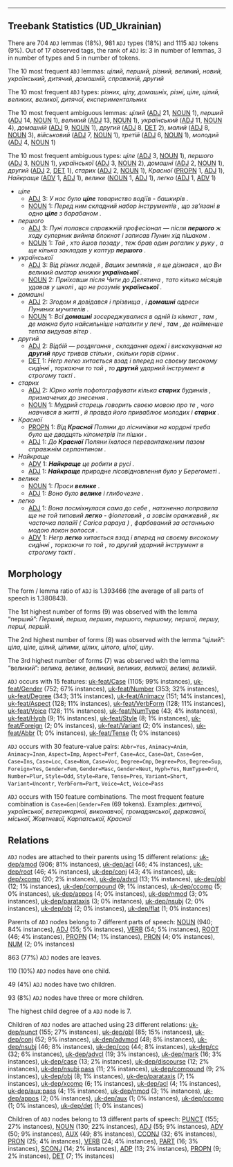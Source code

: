 

--------------------------------------------------------------------------------

## Treebank Statistics (UD_Ukrainian)

There are 704 `ADJ` lemmas (18%), 981 `ADJ` types (18%) and 1115 `ADJ` tokens (9%).
Out of 17 observed tags, the rank of `ADJ` is: 3 in number of lemmas, 3 in number of types and 5 in number of tokens.

The 10 most frequent `ADJ` lemmas: <em>цілий, перший, різний, великий, новий, український, дитячий, домашній, справжній, другий</em>

The 10 most frequent `ADJ` types:  <em>різних, цілу, домашніх, різні, ціле, цілий, великих, великої, дитячої, експериментальних</em>

The 10 most frequent ambiguous lemmas: <em>цілий</em> ([ADJ]() 21, [NOUN]() 1), <em>перший</em> ([ADJ]() 14, [NOUN]() 1), <em>великий</em> ([ADJ]() 13, [NOUN]() 1), <em>український</em> ([ADJ]() 11, [NOUN]() 4), <em>домашній</em> ([ADJ]() 9, [NOUN]() 1), <em>другий</em> ([ADJ]() 8, [DET]() 2), <em>малий</em> ([ADJ]() 8, [NOUN]() 3), <em>військовий</em> ([ADJ]() 7, [NOUN]() 1), <em>третій</em> ([ADJ]() 6, [NOUN]() 1), <em>молодий</em> ([ADJ]() 4, [NOUN]() 1)

The 10 most frequent ambiguous types:  <em>ціле</em> ([ADJ]() 3, [NOUN]() 1), <em>першого</em> ([ADJ]() 3, [NOUN]() 1), <em>української</em> ([ADJ]() 3, [NOUN]() 2), <em>домашні</em> ([ADJ]() 2, [NOUN]() 1), <em>другий</em> ([ADJ]() 2, [DET]() 1), <em>старих</em> ([ADJ]() 2, [NOUN]() 1), <em>Красної</em> ([PROPN]() 1, [ADJ]() 1), <em>Найкраще</em> ([ADV]() 1, [ADJ]() 1), <em>велике</em> ([NOUN]() 1, [ADJ]() 1), <em>легко</em> ([ADJ]() 1, [ADV]() 1)


* <em>ціле</em>
  * [ADJ]() 3: <em>У нас було <b>ціле</b> товариство водіїв - башкирів .</em>
  * [NOUN]() 1: <em>Перед ним складний набор інструментів , що зв’язані в одно <b>ціле</b> з барабаном .</em>
* <em>першого</em>
  * [ADJ]() 3: <em>Пуні попався справжній професіонал — після <b>першого</b> ж ходу суперник вийняв блокнот і записав Пунин хід пішаком .</em>
  * [NOUN]() 1: <em>Той , хто йшов позаду , теж брав один рогалик у руку , а ще кілька закладав у каптур <b>першого</b> .</em>
* <em>української</em>
  * [ADJ]() 3: <em>Від різних людей , Ваших земляків , я ще дізнався , що Ви великий аматор книжки <b>української</b> .</em>
  * [NOUN]() 2: <em>Приїхавши після Чити до Делятина , тато кілька місяців удавав у школі , що не розуміє <b>української</b> .</em>
* <em>домашні</em>
  * [ADJ]() 2: <em>Згодом я довідався і прізвища , і <b>домашні</b> адреси Пуниних мучителів .</em>
  * [NOUN]() 1: <em>Всі <b>домашні</b> зосереджувалися в одній із кімнат , там , де можна було найсильніше напалити у печі , там , де найменше тепла видував вітер .</em>
* <em>другий</em>
  * [ADJ]() 2: <em>Відбій — роздягання , складання одежі і вискакування на <b>другий</b> ярус тривав стільки , скільки горів сірник .</em>
  * [DET]() 1: <em>Негр легко хитається взад і вперед на своєму високому сидінні , торкаючи то той , то <b>другий</b> ударний інструмент в строгому такті .</em>
* <em>старих</em>
  * [ADJ]() 2: <em>Юрко хотів пофотографувати кілька <b>старих</b> будинків , призначених до знесення .</em>
  * [NOUN]() 1: <em>Мудрий старець говорить своєю мовою про те , чого навчився в житті , й правда його приваблює молодих і <b>старих</b> .</em>
* <em>Красної</em>
  * [PROPN]() 1: <em>Від <b>Красної</b> Поляни до лісничівки на кордоні треба було ще двадцять кілометрів іти пішки .</em>
  * [ADJ]() 1: <em>До <b>Красної</b> Поляни їхалося перевантаженим пазом справжнім серпантином .</em>
* <em>Найкраще</em>
  * [ADV]() 1: <em><b>Найкраще</b> це робити в русі .</em>
  * [ADJ]() 1: <em><b>Найкраще</b> природне лісовідновлення було у Берегометі .</em>
* <em>велике</em>
  * [NOUN]() 1: <em>Проси <b>велике</b> .</em>
  * [ADJ]() 1: <em>Воно було <b>велике</b> і глибочезне .</em>
* <em>легко</em>
  * [ADJ]() 1: <em>Вона посміхнулася сама до себе , натхненно поправила ще не той типовий <b>легко</b> - фіолетовий , а зовсім оранжевий , як часточка папайї ( Carica papaya ) , фарбований за останньою модою локон волосся .</em>
  * [ADV]() 1: <em>Негр <b>легко</b> хитається взад і вперед на своєму високому сидінні , торкаючи то той , то другий ударний інструмент в строгому такті .</em>

## Morphology

The form / lemma ratio of `ADJ` is 1.393466 (the average of all parts of speech is 1.380843).

The 1st highest number of forms (9) was observed with the lemma “перший”: <em>Перший, перша, перших, першого, першому, першої, першу, перші, першій</em>.

The 2nd highest number of forms (8) was observed with the lemma “цілий”: <em>ціла, ціле, цілий, цілими, цілих, цілого, цілої, цілу</em>.

The 3rd highest number of forms (7) was observed with the lemma “великий”: <em>велика, велике, великий, великих, великої, великі, великій</em>.

`ADJ` occurs with 15 features: [uk-feat/Case]() (1105; 99% instances), [uk-feat/Gender]() (752; 67% instances), [uk-feat/Number]() (353; 32% instances), [uk-feat/Degree]() (343; 31% instances), [uk-feat/Animacy]() (151; 14% instances), [uk-feat/Aspect]() (128; 11% instances), [uk-feat/VerbForm]() (128; 11% instances), [uk-feat/Voice]() (128; 11% instances), [uk-feat/NumType]() (43; 4% instances), [uk-feat/Hyph]() (9; 1% instances), [uk-feat/Style]() (8; 1% instances), [uk-feat/Foreign]() (2; 0% instances), [uk-feat/Variant]() (2; 0% instances), [uk-feat/Abbr]() (1; 0% instances), [uk-feat/Tense]() (1; 0% instances)

`ADJ` occurs with 30 feature-value pairs: `Abbr=Yes`, `Animacy=Anim`, `Animacy=Inan`, `Aspect=Imp`, `Aspect=Perf`, `Case=Acc`, `Case=Dat`, `Case=Gen`, `Case=Ins`, `Case=Loc`, `Case=Nom`, `Case=Voc`, `Degree=Cmp`, `Degree=Pos`, `Degree=Sup`, `Foreign=Yes`, `Gender=Fem`, `Gender=Masc`, `Gender=Neut`, `Hyph=Yes`, `NumType=Ord`, `Number=Plur`, `Style=Odd`, `Style=Rare`, `Tense=Pres`, `Variant=Short`, `Variant=Uncontr`, `VerbForm=Part`, `Voice=Act`, `Voice=Pass`

`ADJ` occurs with 150 feature combinations.
The most frequent feature combination is `Case=Gen|Gender=Fem` (69 tokens).
Examples: <em>дитячої, української, ветеринарної, виконавчої, громадянської, державної, міської, Жовтневої, Карпатської, Красної</em>


## Relations

`ADJ` nodes are attached to their parents using 15 different relations: [uk-dep/amod]() (906; 81% instances), [uk-dep/acl]() (46; 4% instances), [uk-dep/root]() (46; 4% instances), [uk-dep/conj]() (43; 4% instances), [uk-dep/xcomp]() (20; 2% instances), [uk-dep/advcl]() (13; 1% instances), [uk-dep/obl]() (12; 1% instances), [uk-dep/compound]() (9; 1% instances), [uk-dep/ccomp]() (5; 0% instances), [uk-dep/appos]() (4; 0% instances), [uk-dep/nmod]() (3; 0% instances), [uk-dep/parataxis]() (3; 0% instances), [uk-dep/nsubj]() (2; 0% instances), [uk-dep/obj]() (2; 0% instances), [uk-dep/flat]() (1; 0% instances)

Parents of `ADJ` nodes belong to 7 different parts of speech: [NOUN]() (940; 84% instances), [ADJ]() (55; 5% instances), [VERB]() (54; 5% instances), [ROOT]() (46; 4% instances), [PROPN]() (14; 1% instances), [PRON]() (4; 0% instances), [NUM]() (2; 0% instances)

863 (77%) `ADJ` nodes are leaves.

110 (10%) `ADJ` nodes have one child.

49 (4%) `ADJ` nodes have two children.

93 (8%) `ADJ` nodes have three or more children.

The highest child degree of a `ADJ` node is 7.

Children of `ADJ` nodes are attached using 23 different relations: [uk-dep/punct]() (155; 27% instances), [uk-dep/obl]() (85; 15% instances), [uk-dep/conj]() (52; 9% instances), [uk-dep/advmod]() (48; 8% instances), [uk-dep/nsubj]() (46; 8% instances), [uk-dep/cop]() (44; 8% instances), [uk-dep/cc]() (32; 6% instances), [uk-dep/advcl]() (19; 3% instances), [uk-dep/mark]() (16; 3% instances), [uk-dep/case]() (13; 2% instances), [uk-dep/discourse]() (12; 2% instances), [uk-dep/nsubj:pass]() (11; 2% instances), [uk-dep/compound]() (9; 2% instances), [uk-dep/obj]() (8; 1% instances), [uk-dep/parataxis]() (7; 1% instances), [uk-dep/xcomp]() (6; 1% instances), [uk-dep/acl]() (4; 1% instances), [uk-dep/aux:pass]() (4; 1% instances), [uk-dep/nmod]() (3; 1% instances), [uk-dep/appos]() (2; 0% instances), [uk-dep/aux]() (1; 0% instances), [uk-dep/ccomp]() (1; 0% instances), [uk-dep/det]() (1; 0% instances)

Children of `ADJ` nodes belong to 13 different parts of speech: [PUNCT]() (155; 27% instances), [NOUN]() (130; 22% instances), [ADJ]() (55; 9% instances), [ADV]() (50; 9% instances), [AUX]() (49; 8% instances), [CCONJ]() (32; 6% instances), [PRON]() (25; 4% instances), [VERB]() (24; 4% instances), [PART]() (16; 3% instances), [SCONJ]() (14; 2% instances), [ADP]() (13; 2% instances), [PROPN]() (9; 2% instances), [DET]() (7; 1% instances)

